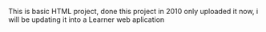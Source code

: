 This is basic HTML project, done this project in 2010 only uploaded it now, i will be updating it into a Learner web aplication
